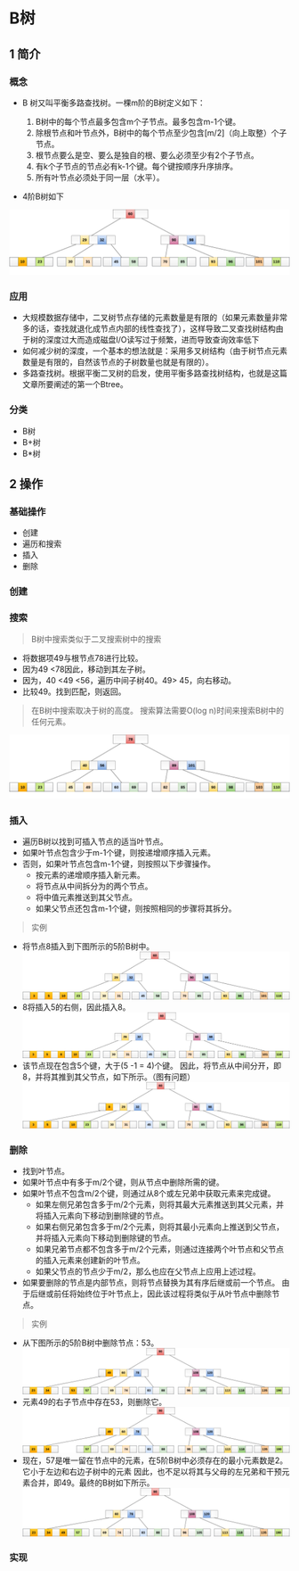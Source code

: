 # B树

## 1 简介

### 概念

* B 树又叫平衡多路查找树。一棵m阶的B树定义如下：
  1. B树中的每个节点最多包含m个子节点。最多包含m-1个键。
  2. 除根节点和叶节点外，B树中的每个节点至少包含[m/2]（向上取整）个子节点。
  3. 根节点要么是空、要么是独自的根、要么必须至少有2个子节点。
  4. 有k个子节点的节点必有k-1个键。每个键按顺序升序排序。
  5. 所有叶节点必须处于同一层（水平）。
  

* 4阶B树如下

![](2021-03-12-23-35-36.png)


### 应用
* 大规模数据存储中，二叉树节点存储的元素数量是有限的（如果元素数量非常多的话，查找就退化成节点内部的线性查找了），这样导致二叉查找树结构由于树的深度过大而造成磁盘I/O读写过于频繁，进而导致查询效率低下
* 如何减少树的深度，一个基本的想法就是：采用多叉树结构（由于树节点元素数量是有限的，自然该节点的子树数量也就是有限的）。
* 多路查找树。根据平衡二叉树的启发，使用平衡多路查找树结构，也就是这篇文章所要阐述的第一个Btree。

### 分类

* B树
* B+树
* B*树

## 2 操作

### 基础操作

* 创建
* 遍历和搜索
* 插入
* 删除


### 创建


### 搜索
> B树中搜索类似于二叉搜索树中的搜索
* 将数据项49与根节点78进行比较。
* 因为49 <78因此，移动到其左子树。
* 因为，40 <49 <56，遍历中间子树40。49> 45，向右移动。 
* 比较49。找到匹配，则返回。

> 在B树中搜索取决于树的高度。 搜索算法需要O(log n)时间来搜索B树中的任何元素。

![](2021-03-12-23-39-19.png)

### 插入


* 遍历B树以找到可插入节点的适当叶节点。
* 如果叶节点包含少于m-1个键，则按递增顺序插入元素。
* 否则，如果叶节点包含m-1个键，则按照以下步骤操作。
  * 按元素的递增顺序插入新元素。
  * 将节点从中间拆分为的两个节点。
  * 将中值元素推送到其父节点。
  * 如果父节点还包含m-1个键，则按照相同的步骤将其拆分。

> 实例
* 将节点8插入到下图所示的5阶B树中。
![](2021-03-12-23-47-41.png)
* 8将插入5的右侧，因此插入8。
![](2021-03-12-23-47-46.png)
* 该节点现在包含5个键，大于(5 -1 = 4)个键。 因此，将节点从中间分开，即8，并将其推到其父节点，如下所示。（图有问题）
![](2021-03-12-23-47-52.png)

### 删除

* 找到叶节点。
* 如果叶节点中有多于m/2个键，则从节点中删除所需的键。
* 如果叶节点不包含m/2个键，则通过从8个或左兄弟中获取元素来完成键。
  * 如果左侧兄弟包含多于m/2个元素，则将其最大元素推送到其父元素，并将插入元素向下移动到删除键的节点。
  * 如果右侧兄弟包含多于m/2个元素，则将其最小元素向上推送到父节点，并将插入元素向下移动到删除键的节点。
  * 如果兄弟节点都不包含多于m/2个元素，则通过连接两个叶节点和父节点的插入元素来创建新的叶节点。
  * 如果父节点的节点少于m/2，那么也应在父节点上应用上述过程。
* 如果要删除的节点是内部节点，则将节点替换为其有序后继或前一个节点。 由于后继或前任将始终位于叶节点上，因此该过程将类似于从叶节点中删除节点。

> 实例

* 从下图所示的5阶B树中删除节点：53。
![](2021-03-12-23-51-37.png)
* 元素49的右子节点中存在53，则删除它。
![](2021-03-12-23-51-43.png)
* 现在，57是唯一留在节点中的元素，在5阶B树中必须存在的最小元素数是2。它小于左边和右边子树中的元素 因此，也不足以将其与父母的左兄弟和干预元素合并，即49。最终的B树如下所示。
![](2021-03-12-23-51-51.png)

### 实现
```
```